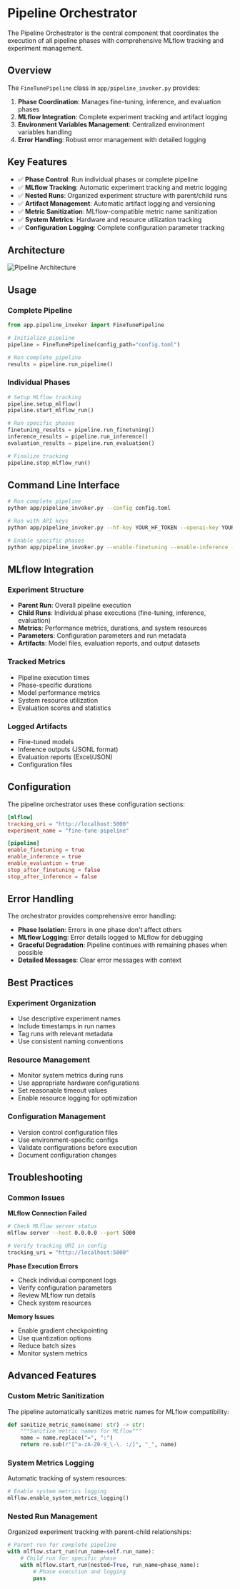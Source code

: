 # Pipeline Orchestrator

The Pipeline Orchestrator is the central component that coordinates the execution of all pipeline phases with comprehensive MLflow tracking and experiment management.

## Overview

The `FineTunePipeline` class in `app/pipeline_invoker.py` provides:

1. **Phase Coordination**: Manages fine-tuning, inference, and evaluation phases
2. **MLflow Integration**: Complete experiment tracking and artifact logging
3. **Environment Variables Management**: Centralized environment variables handling
4. **Error Handling**: Robust error management with detailed logging

## Key Features

- ✅ **Phase Control**: Run individual phases or complete pipeline
- ✅ **MLflow Tracking**: Automatic experiment tracking and metric logging
- ✅ **Nested Runs**: Organized experiment structure with parent/child runs
- ✅ **Artifact Management**: Automatic artifact logging and versioning
- ✅ **Metric Sanitization**: MLflow-compatible metric name sanitization
- ✅ **System Metrics**: Hardware and resource utilization tracking
- ✅ **Configuration Logging**: Complete configuration parameter tracking

## Architecture

![Pipeline Architecture](../resources/pipeline-arch.png)

## Usage

### Complete Pipeline

```python
from app.pipeline_invoker import FineTunePipeline

# Initialize pipeline
pipeline = FineTunePipeline(config_path="config.toml")

# Run complete pipeline
results = pipeline.run_pipeline()
```

### Individual Phases

```python
# Setup MLflow tracking
pipeline.setup_mlflow()
pipeline.start_mlflow_run()

# Run specific phases
finetuning_results = pipeline.run_finetuning()
inference_results = pipeline.run_inference()  
evaluation_results = pipeline.run_evaluation()

# Finalize tracking
pipeline.stop_mlflow_run()
```

## Command Line Interface

```bash
# Run complete pipeline
python app/pipeline_invoker.py --config config.toml

# Run with API keys
python app/pipeline_invoker.py --hf-key YOUR_HF_TOKEN --openai-key YOUR_OPENAI_KEY

# Enable specific phases
python app/pipeline_invoker.py --enable-finetuning --enable-inference --enable-evaluation
```

## MLflow Integration

### Experiment Structure

- **Parent Run**: Overall pipeline execution
- **Child Runs**: Individual phase executions (fine-tuning, inference, evaluation)
- **Metrics**: Performance metrics, durations, and system resources
- **Parameters**: Configuration parameters and run metadata
- **Artifacts**: Model files, evaluation reports, and output datasets

### Tracked Metrics

- Pipeline execution times
- Phase-specific durations
- Model performance metrics
- System resource utilization
- Evaluation scores and statistics

### Logged Artifacts

- Fine-tuned models
- Inference outputs (JSONL format)
- Evaluation reports (Excel/JSON)
- Configuration files

## Configuration

The pipeline orchestrator uses these configuration sections:

```toml
[mlflow]
tracking_uri = "http://localhost:5000"
experiment_name = "fine-tune-pipeline"

[pipeline]
enable_finetuning = true
enable_inference = true 
enable_evaluation = true
stop_after_finetuning = false
stop_after_inference = false
```

## Error Handling

The orchestrator provides comprehensive error handling:

- **Phase Isolation**: Errors in one phase don't affect others
- **MLflow Logging**: Error details logged to MLflow for debugging
- **Graceful Degradation**: Pipeline continues with remaining phases when possible
- **Detailed Messages**: Clear error messages with context

## Best Practices

### Experiment Organization

- Use descriptive experiment names
- Include timestamps in run names
- Tag runs with relevant metadata
- Use consistent naming conventions

### Resource Management

- Monitor system metrics during runs
- Use appropriate hardware configurations
- Set reasonable timeout values
- Enable resource logging for optimization

### Configuration Management

- Version control configuration files
- Use environment-specific configs
- Validate configurations before execution
- Document configuration changes

## Troubleshooting

### Common Issues

**MLflow Connection Failed**
```bash
# Check MLflow server status
mlflow server --host 0.0.0.0 --port 5000

# Verify tracking URI in config
tracking_uri = "http://localhost:5000"
```

**Phase Execution Errors**
- Check individual component logs
- Verify configuration parameters
- Review MLflow run details
- Check system resources

**Memory Issues**
- Enable gradient checkpointing
- Use quantization options
- Reduce batch sizes
- Monitor system metrics

## Advanced Features

### Custom Metric Sanitization

The pipeline automatically sanitizes metric names for MLflow compatibility:

```python
def sanitize_metric_name(name: str) -> str:
    """Sanitize metric names for MLflow"""
    name = name.replace("=", ":")
    return re.sub(r"[^a-zA-Z0-9_\-\. :/]", "_", name)
```

### System Metrics Logging

Automatic tracking of system resources:

```python
# Enable system metrics logging
mlflow.enable_system_metrics_logging()
```

### Nested Run Management

Organized experiment tracking with parent-child relationships:

```python
# Parent run for complete pipeline
with mlflow.start_run(run_name=self.run_name):
    # Child run for specific phase
    with mlflow.start_run(nested=True, run_name=phase_name):
        # Phase execution and logging
        pass
```

